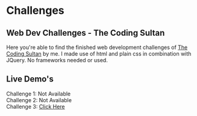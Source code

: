 # Challenges
## Web Dev Challenges - The Coding Sultan
Here you're able to find the finished web development challenges of <a target="_blank" href="http://www.instagram.com/thecodingsultan">The Coding Sultan</a> by me. I made use of html and plain css in combination with JQuery. No frameworks needed or used.

## Live Demo's
Challenge 1: Not Available <br />
Challenge 2: Not Available <br />
Challenge 3: <a href="https://hadaancraft.github.io/codingchallenges/Challenge 3">Click Here</a>
